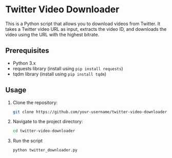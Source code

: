 # Twitter Video Downloader

This is a Python script that allows you to download videos from Twitter. It takes a Twitter video URL as input, extracts the video ID, and downloads the video using the URL with the highest bitrate.

## Prerequisites

- Python 3.x
- requests library (install using `pip install requests`)
- tqdm library (install using `pip install tqdm`)

## Usage

1. Clone the repository:

   ```bash
   git clone https://github.com/your-username/twitter-video-downloader.git

2. Navigate to the project directory:

   ```bash
   cd twitter-video-downloader

3. Run the script

   ```bash
   python twitter_downloader.py
